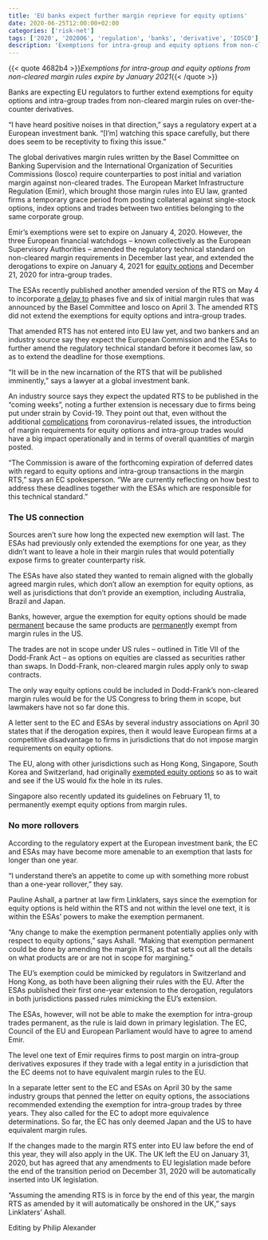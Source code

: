 ```yaml
---
title: 'EU banks expect further margin reprieve for equity options'
date: 2020-06-25T12:00:00+02:00
categories: ['risk-net']
tags: ['2020', '202006', 'regulation', 'banks', 'derivative', 'IOSCO']
description: 'Exemptions for intra-group and equity options from non-cleared margin rules expire by January 2021'
---
```


{{< quote 4682b4 >}}_Exemptions for intra-group and equity options from non-cleared margin rules expire by January 2021_{{< /quote >}}

Banks are expecting EU regulators to further extend exemptions for equity options and intra-group trades from non-cleared margin rules on over-the-counter derivatives.

“I have heard positive noises in that direction,” says a regulatory expert at a European investment bank. “[I’m] watching this space carefully, but there does seem to be receptivity to fixing this issue.”

The global derivatives margin rules written by the Basel Committee on Banking Supervision and the International Organization of Securities Commissions (Iosco) require counterparties to post initial and variation margin against non-cleared trades. The European Market Infrastructure Regulation (Emir), which brought those margin rules into EU law, granted firms a temporary grace period from posting collateral against single-stock options, index options and trades between two entities belonging to the same corporate group.

Emir’s exemptions were set to expire on January 4, 2020. However, the three European financial watchdogs – known collectively as the European Supervisory Authorities – amended the regulatory technical standard on non-cleared margin requirements in December last year, and extended the derogations to expire on January 4, 2021 for [equity options](https://www.risk.net/regulation/7207211/eu-to-grant-last-minute-margin-reprieve-for-equity-options) and December 21, 2020 for intra-group trades.

The ESAs recently published another amended version of the RTS on May 4 to incorporate [a delay to](https://www.risk.net/derivatives/7529396/delay-to-im-calculation-window-leaves-some-exasperated) phases five and six of initial margin rules that was announced by the Basel Committee and Iosco on April 3. The amended RTS did not extend the exemptions for equity options and intra-group trades.

That amended RTS has not entered into EU law yet, and two bankers and an industry source say they expect the European Commission and the ESAs to further amend the regulatory technical standard before it becomes law, so as to extend the deadline for those exemptions.

“It will be in the new incarnation of the RTS that will be published imminently,” says a lawyer at a global investment bank.

An industry source says they expect the updated RTS to be published in the “coming weeks”, noting a further extension is necessary due to firms being put under strain by Covid-19. They point out that, even without the additional [complications](https://www.risk.net/derivatives/7550641/blts-and-glitchy-wi-fi-lockdown-life-for-fx-execs) from coronavirus-related issues, the introduction of margin requirements for equity options and intra-group trades would have a big impact operationally and in terms of overall quantities of margin posted.

“The Commission is aware of the forthcoming expiration of deferred dates with regard to equity options and intra-group transactions in the margin RTS,” says an EC spokesperson. “We are currently reflecting on how best to address these deadlines together with the ESAs which are responsible for this technical standard.”

### The US connection

Sources aren’t sure how long the expected new exemption will last. The ESAs had previously only extended the exemptions for one year, as they didn’t want to leave a hole in their margin rules that would potentially expose firms to greater counterparty risk.

The ESAs have also stated they wanted to remain aligned with the globally agreed margin rules, which don’t allow an exemption for equity options, as well as jurisdictions that don’t provide an exemption, including Australia, Brazil and Japan.

Banks, however, argue the exemption for equity options should be made [permanent](https://www.risk.net/regulation/7236086/eu-gives-one-year-margin-reprieve-on-equity-options) because the same products are [permanent](https://www.risk.net/regulation/7236086/eu-gives-one-year-margin-reprieve-on-equity-options)ly exempt from margin rules in the US.

The trades are not in scope under US rules – outlined in Title VII of the Dodd-Frank Act – as options on equities are classed as securities rather than swaps. In Dodd-Frank, non-cleared margin rules apply only to swap contracts.

The only way equity options could be included in Dodd-Frank’s non-cleared margin rules would be for the US Congress to bring them in scope, but lawmakers have not so far done this.

A letter sent to the EC and ESAs by several industry associations on April 30 states that if the derogation expires, then it would leave European firms at a competitive disadvantage to firms in jurisdictions that do not impose margin requirements on equity options.

The EU, along with other jurisdictions such as Hong Kong, Singapore, South Korea and Switzerland, had originally [exempted equity options](https://www.risk.net/regulation/6802961/eu-banks-seek-last-minute-margin-reprieve-for-equity-options) so as to wait and see if the US would fix the hole in its rules.

Singapore also recently updated its guidelines on February 11, to permanently exempt equity options from margin rules.

### No more rollovers

According to the regulatory expert at the European investment bank, the EC and ESAs may have become more amenable to an exemption that lasts for longer than one year.

“I understand there’s an appetite to come up with something more robust than a one-year rollover,” they say.

Pauline Ashall, a partner at law firm Linklaters, says since the exemption for equity options is held within the RTS and not within the level one text, it is within the ESAs’ powers to make the exemption permanent.

“Any change to make the exemption permanent potentially applies only with respect to equity options,” says Ashall. “Making that exemption permanent could be done by amending the margin RTS, as that sets out all the details on what products are or are not in scope for margining.”

The EU’s exemption could be mimicked by regulators in Switzerland and Hong Kong, as both have been aligning their rules with the EU. After the ESAs published their first one-year extension to the derogation, regulators in both jurisdictions passed rules mimicking the EU’s extension.

The ESAs, however, will not be able to make the exemption for intra-group trades permanent, as the rule is laid down in primary legislation. The EC, Council of the EU and European Parliament would have to agree to amend Emir.

The level one text of Emir requires firms to post margin on intra-group derivatives exposures if they trade with a legal entity in a jurisdiction that the EC deems not to have equivalent margin rules to the EU.

In a separate letter sent to the EC and ESAs on April 30 by the same industry groups that penned the letter on equity options, the associations recommended extending the exemption for intra-group trades by three years. They also called for the EC to adopt more equivalence determinations. So far, the EC has only deemed Japan and the US to have equivalent margin rules.

If the changes made to the margin RTS enter into EU law before the end of this year, they will also apply in the UK. The UK left the EU on January 31, 2020, but has agreed that any amendments to EU legislation made before the end of the transition period on December 31, 2020 will be automatically inserted into UK legislation.

“Assuming the amending RTS is in force by the end of this year, the margin RTS as amended by it will automatically be onshored in the UK,” says Linklaters’ Ashall.

Editing by Philip Alexander

